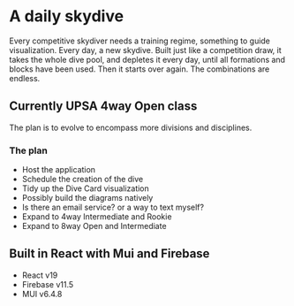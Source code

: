 # A daily skydive
Every competitive skydiver needs a training regime, something to guide visualization.
Every day, a new skydive. Built just like a competition draw, it takes the whole dive pool, and depletes it every day, until all formations and blocks have been used. Then it starts over again. The combinations are endless.

## Currently UPSA 4way Open class
The plan is to evolve to encompass more divisions and disciplines.

### The plan
* Host the application
* Schedule the creation of the dive
* Tidy up the Dive Card visualization
* Possibly build the diagrams natively
* Is there an email service? or a way to text myself?
* Expand to 4way Intermediate and Rookie
* Expand to 8way Open and Intermediate

## Built in React with Mui and Firebase
* React v19
* Firebase v11.5
* MUI v6.4.8
